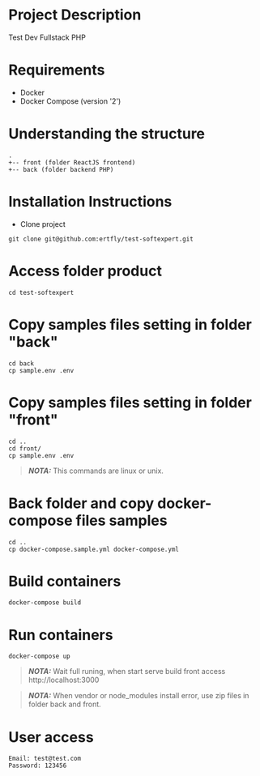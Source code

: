# Project Description
Test Dev Fullstack PHP

# Requirements
- Docker
- Docker Compose (version '2')

# Understanding the structure
```
.
+-- front (folder ReactJS frontend)
+-- back (folder backend PHP)
```

# Installation Instructions #
- Clone project
```
git clone git@github.com:ertfly/test-softexpert.git
```

# Access folder product
```
cd test-softexpert
```

# Copy samples files setting in folder "back"
```
cd back
cp sample.env .env
```

# Copy samples files setting in folder "front"
```
cd ..
cd front/
cp sample.env .env
```

> **_NOTA:_**  This commands are linux or unix.

# Back folder and copy docker-compose files samples
```
cd ..
cp docker-compose.sample.yml docker-compose.yml
```

# Build containers
```
docker-compose build
```

# Run containers
```
docker-compose up
```
> **_NOTA:_**  Wait full runing, when start serve build front access http://localhost:3000

> **_NOTA:_**  When vendor or node_modules install error, use zip files in folder back and front.

# User access
```
Email: test@test.com
Password: 123456
```